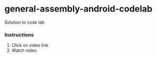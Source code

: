 # general-assembly-android-codelab
Solution to code lab

### Instructions

1. Click on video link
2. Watch video
